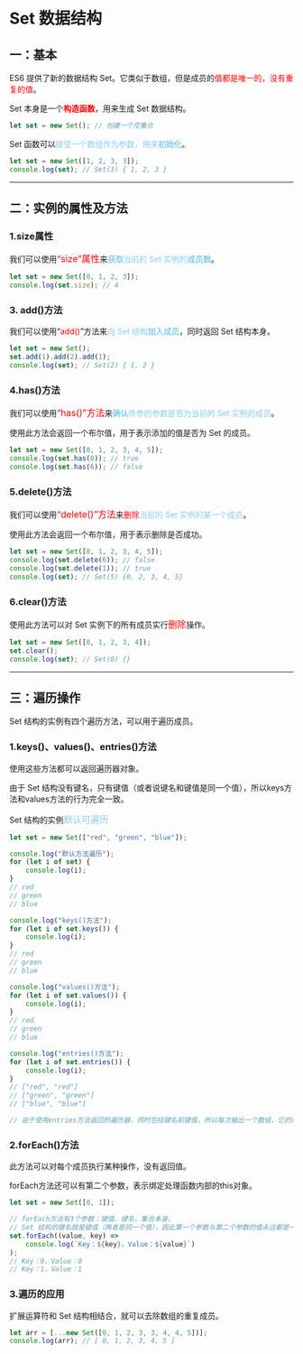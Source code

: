 # Set 数据结构
## 一：基本
ES6 提供了新的数据结构 Set。它类似于数组，但是成员的<font color=red>值都是唯一的，没有重复的值</font>。

Set 本身是一个<b style="color: red;">构造函数</b>，用来生成 Set 数据结构。
```javascript
let set = new Set(); // 创建一个空集合
```

Set 函数可以<font color=skyblue>接受一个数组作为参数，用来**初始化**</font>。
```javascript
let set = new Set([1, 2, 3, 3]);
console.log(set); // Set(3) { 1, 2, 3 }
```
---

## 二：实例的属性及方法
### 1.size属性
我们可以使用<font color=red size=3>“size”属性</font>来<font color=skyblue>**获取**当前的 Set 实例的**成员数**</font>。
```javascript
let set = new Set([0, 1, 2, 3]);
console.log(set.size); // 4
```

### 3. add()方法
我们可以使用“<font color=red>add()</font>”方法来<font color=skyblue>向 Set 结构**加入成员**</font>，同时返回 Set 结构本身。
```javascript
let set = new Set();
set.add(1).add(2).add(1);
console.log(set); // Set(2) { 1, 2 }
```

### 4.has()方法
我们可以使用<font color=red size=3>“has()”方法</font>来<font color=skyblue>**确认**传参的参数是否为当前的 Set 实例的成员</font>。

使用此方法会返回一个布尔值，用于表示添加的值是否为 Set 的成员。
```javascript
let set = new Set([0, 1, 2, 3, 4, 5]);
console.log(set.has(0)); // true
console.log(set.has(6)); // false
```

### 5.delete()方法
我们可以使用<font color=red size=3>“delete()”方法</font>来<font color=skyblue><font color=red>删除</font>当前的 Set 实例的某一个成员</font>。

使用此方法会返回一个布尔值，用于表示删除是否成功。
```javascript
let set = new Set([0, 1, 2, 3, 4, 5]);
console.log(set.delete(6)); // false
console.log(set.delete(1)); // true
console.log(set); // Set(5) {0, 2, 3, 4, 5}
```
### 6.clear()方法
使用此方法可以对 Set 实例下的所有成员实行<font color=red size=3>删除</font>操作。
```javascript
let set = new Set([0, 1, 2, 3, 4]);
set.clear();
console.log(set); // Set(0) {}
```

---
## 三：遍历操作
Set 结构的实例有四个遍历方法，可以用于遍历成员。

### **1.keys()、values()、entries()方法**
使用这些方法都可以返回遍历器对象。

由于 Set 结构没有键名，只有键值（或者说键名和键值是同一个值），所以keys方法和values方法的行为完全一致。

Set 结构的实例<font color=skyblue size=3>默认可遍历</font>
```javascript
let set = new Set(["red", "green", "blue"]);

console.log("默认方法遍历");
for (let i of set) {
    console.log(i);
}
// red
// green
// blue

console.log("keys()方法");
for (let i of set.keys()) {
    console.log(i);
}
// red
// green
// blue

console.log("values()方法");
for (let i of set.values()) {
    console.log(i);
}
// red
// green
// blue

console.log("entries()方法");
for (let i of set.entries()) {
    console.log(i);
}
// ["red", "red"]
// ["green", "green"]
// ["blue", "blue"]

// 由于使用entries方法返回的遍历器，同时包括键名和键值，所以每次输出一个数组，它的两个成员完全相等。
```

### **2.forEach()方法**
此方法可以对每个成员执行某种操作，没有返回值。

forEach方法还可以有第二个参数，表示绑定处理函数内部的this对象。
```javascript
let set = new Set([0, 1]);

// forEach方法有3个参数：键值、键名、集合本身。
// Set 结构的键名就是键值（两者是同一个值），因此第一个参数与第二个参数的值永远都是一样的。
set.forEach((value, key) =>  
    console.log(`Key：${key}，Value：${value}`)
);
// Key：0，Value：0
// Key：1，Value：1
```

### **3.遍历的应用**
扩展运算符和 Set 结构相结合，就可以去除数组的重复成员。
```javascript
let arr = [...new Set([0, 1, 2, 3, 3, 4, 4, 5])];
console.log(arr); // [ 0, 1, 2, 3, 4, 5 ]
```
